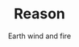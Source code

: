 ---
layout: post
title: Reason
author: Earth wind and fire
image:
  artist: earth-wind-and-fire.png
---